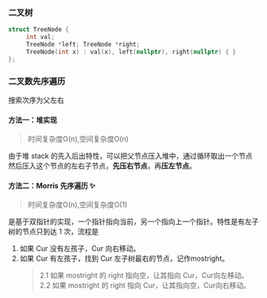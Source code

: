 ### 二叉树

```cpp
struct TreeNode {
     int val; 
     TreeNode *left; TreeNode *right; 
     TreeNode(int x) : val(x), left(nullptr), right(nullptr) { }
};
```

### 二叉数先序遍历
搜索次序为父左右
#### 方法一：堆实现
> 时间复杂度O(n),空间复杂度O(n)  

由于堆 stack 的先入后出特性，可以把父节点压入堆中，通过循环取出一个节点然后压入这个节点的左右子节点，**先压右节点**，再**压左节点**。

#### 方法二：Morris 先序遍历 ✨
> 时间复杂度O(n),空间复杂度O(1)

是基于双指针的实现，一个指针指向当前，另一个指向上一个指针。特性是有左子树的节点只到达 1 次，流程是
1. 如果 Cur 没有左孩子，Cur 向右移动。
2. 如果 Cur 有左孩子，找到 Cur 左子树最右的节点，记作mostright。
   >2.1 如果 mostright 的 right 指向空，让其指向 Cur，Cur向左移动。
   >2.2 如果 mostright 的 right 指向 Cur，让其指向空，Cur向右移动。
